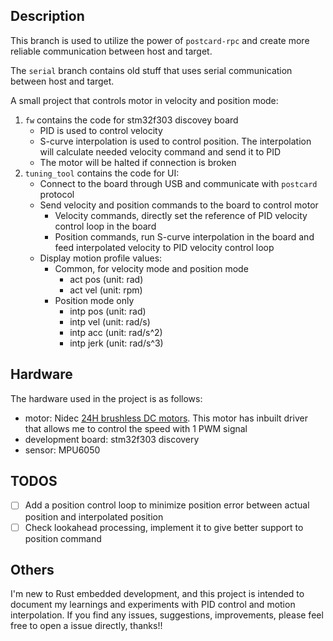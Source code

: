 ## Description

This branch is used to utilize the power of `postcard-rpc` and create more reliable communication between host and target.

The `serial` branch contains old stuff that uses serial communication between host and target.

A small project that controls motor in velocity and position mode:
1. `fw` contains the code for stm32f303 discovey board
    * PID is used to control velocity
    * S-curve interpolation is used to control position. The interpolation will calculate needed velocity command
    and send it to PID
    * The motor will be halted if connection is broken
2. `tuning_tool` contains the code for UI:
    * Connect to the board through USB and communicate with `postcard` protocol
    * Send velocity and position commands to the board to control motor
        - Velocity commands, directly set the reference of PID velocity control loop in the board
        - Position commands, run S-curve interpolation in the board and feed interpolated velocity to PID velocity control loop
    * Display motion profile values:
        - Common, for velocity mode and position mode
          - act pos (unit: rad)
          - act vel (unit: rpm)
        - Position mode only
          - intp pos (unit: rad)
          - intp vel (unit: rad/s)
          - intp acc (unit: rad/s^2)
          - intp jerk (unit: rad/s^3)

## Hardware

The hardware used in the project is as follows:
- motor: Nidec [24H brushless DC motors](https://www.nidec.com/en/product/search/category/B101/M102/S100/NCJ-24H-24-01/). 
This motor has inbuilt driver that allows me to control the speed with 1 PWM signal
- development board: stm32f303 discovery
- sensor: MPU6050

## TODOS

- [ ] Add a position control loop to minimize position error between actual position and interpolated position
- [ ] Check lookahead processing, implement it to give better support to position command

## Others

I'm new to Rust embedded development, and this project is intended to document my learnings and experiments with PID control and motion interpolation.
If you find any issues, suggestions, improvements, please feel free to open a issue directly, thanks!!
